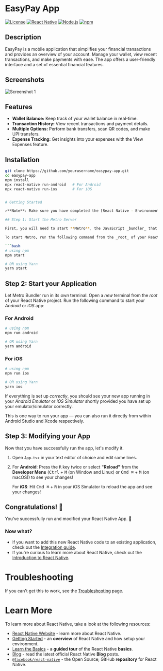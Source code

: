 # EasyPay App

[![License](https://img.shields.io/badge/License-MIT-blue.svg)](LICENSE)
[![React Native](https://img.shields.io/badge/React%20Native-%5E0.64.0-green)](https://reactnative.dev/)
[![Node.js](https://img.shields.io/badge/Node.js-%5E14.17.6-green)](https://nodejs.org/)
[![npm](https://img.shields.io/badge/npm-%5E6.14.15-green)](https://www.npmjs.com/)

## Description

EasyPay is a mobile application that simplifies your financial transactions and provides an overview of your account. Manage your wallet, view recent transactions, and make payments with ease. The app offers a user-friendly interface and a set of essential financial features.

## Screenshots

![Screenshot 1]([url_to_screenshot_1](https://github.com/nk-code-lab/EasyPay/blob/main/WhatsApp%20Image%202023-10-15%20at%209.21.36%20PM.jpeg))

## Features

- **Wallet Balance:** Keep track of your wallet balance in real-time.
- **Transaction History:** View recent transactions and payment details.
- **Multiple Options:** Perform bank transfers, scan QR codes, and make UPI transfers.
- **Expense Tracking:** Get insights into your expenses with the View Expenses feature.

## Installation

```bash
git clone https://github.com/yourusername/easypay-app.git
cd easypay-app
npm install
npx react-native run-android   # For Android
npx react-native run-ios       # For iOS


# Getting Started

>**Note**: Make sure you have completed the [React Native - Environment Setup](https://reactnative.dev/docs/environment-setup) instructions till "Creating a new application" step, before proceeding.

## Step 1: Start the Metro Server

First, you will need to start **Metro**, the JavaScript _bundler_ that ships _with_ React Native.

To start Metro, run the following command from the _root_ of your React Native project:

```bash
# using npm
npm start

# OR using Yarn
yarn start
```

## Step 2: Start your Application

Let Metro Bundler run in its _own_ terminal. Open a _new_ terminal from the _root_ of your React Native project. Run the following command to start your _Android_ or _iOS_ app:

### For Android

```bash
# using npm
npm run android

# OR using Yarn
yarn android
```

### For iOS

```bash
# using npm
npm run ios

# OR using Yarn
yarn ios
```

If everything is set up _correctly_, you should see your new app running in your _Android Emulator_ or _iOS Simulator_ shortly provided you have set up your emulator/simulator correctly.

This is one way to run your app — you can also run it directly from within Android Studio and Xcode respectively.

## Step 3: Modifying your App

Now that you have successfully run the app, let's modify it.

1. Open `App.tsx` in your text editor of choice and edit some lines.
2. For **Android**: Press the <kbd>R</kbd> key twice or select **"Reload"** from the **Developer Menu** (<kbd>Ctrl</kbd> + <kbd>M</kbd> (on Window and Linux) or <kbd>Cmd ⌘</kbd> + <kbd>M</kbd> (on macOS)) to see your changes!

   For **iOS**: Hit <kbd>Cmd ⌘</kbd> + <kbd>R</kbd> in your iOS Simulator to reload the app and see your changes!

## Congratulations! :tada:

You've successfully run and modified your React Native App. :partying_face:

### Now what?

- If you want to add this new React Native code to an existing application, check out the [Integration guide](https://reactnative.dev/docs/integration-with-existing-apps).
- If you're curious to learn more about React Native, check out the [Introduction to React Native](https://reactnative.dev/docs/getting-started).

# Troubleshooting

If you can't get this to work, see the [Troubleshooting](https://reactnative.dev/docs/troubleshooting) page.

# Learn More

To learn more about React Native, take a look at the following resources:

- [React Native Website](https://reactnative.dev) - learn more about React Native.
- [Getting Started](https://reactnative.dev/docs/environment-setup) - an **overview** of React Native and how setup your environment.
- [Learn the Basics](https://reactnative.dev/docs/getting-started) - a **guided tour** of the React Native **basics**.
- [Blog](https://reactnative.dev/blog) - read the latest official React Native **Blog** posts.
- [`@facebook/react-native`](https://github.com/facebook/react-native) - the Open Source; GitHub **repository** for React Native.
